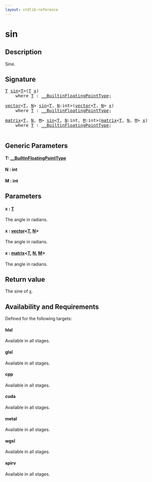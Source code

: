 ```yaml
---
layout: stdlib-reference
---
```


# sin

## Description

Sine.



## Signature 

<pre>
<a href="sin.html#typeparam-T" class="code_type">T</a> <a href="sin.html">sin</a>&lt;<a href="sin.html#typeparam-T" class="code_type">T</a>&gt;(<a href="sin.html#typeparam-T" class="code_type">T</a> <a href="sin.html#decl-x" class="code_param">x</a>)
    <span class='code_keyword'>where</span> <a href="sin.html#typeparam-T" class="code_type">T</a> : <a href="../interfaces/0_builtinfloatingpointtype-029hm/index.html" class="code_type">__BuiltinFloatingPointType</a>;

<a href="../types/vector/index.html" class="code_type">vector</a>&lt;<a href="sin.html#typeparam-T" class="code_type">T</a>, <a href="sin.html#decl-N" class="code_var">N</a>&gt; <a href="sin.html">sin</a>&lt;<a href="sin.html#typeparam-T" class="code_type">T</a>, <a href="sin.html#decl-N" class="code_var">N</a>:<span class="code_keyword">int</span>&gt;(<a href="../types/vector/index.html" class="code_type">vector</a>&lt;<a href="sin.html#typeparam-T" class="code_type">T</a>, <a href="sin.html#decl-N" class="code_var">N</a>&gt; <a href="sin.html#decl-x" class="code_param">x</a>)
    <span class='code_keyword'>where</span> <a href="sin.html#typeparam-T" class="code_type">T</a> : <a href="../interfaces/0_builtinfloatingpointtype-029hm/index.html" class="code_type">__BuiltinFloatingPointType</a>;

<a href="../types/matrix/index.html" class="code_type">matrix</a>&lt;<a href="sin.html#typeparam-T" class="code_type">T</a>, <a href="sin.html#decl-N" class="code_var">N</a>, <a href="sin.html#decl-M" class="code_var">M</a>&gt; <a href="sin.html">sin</a>&lt;<a href="sin.html#typeparam-T" class="code_type">T</a>, <a href="sin.html#decl-N" class="code_var">N</a>:<span class="code_keyword">int</span>, <a href="sin.html#decl-M" class="code_var">M</a>:<span class="code_keyword">int</span>&gt;(<a href="../types/matrix/index.html" class="code_type">matrix</a>&lt;<a href="sin.html#typeparam-T" class="code_type">T</a>, <a href="sin.html#decl-N" class="code_var">N</a>, <a href="sin.html#decl-M" class="code_var">M</a>&gt; <a href="sin.html#decl-x" class="code_param">x</a>)
    <span class='code_keyword'>where</span> <a href="sin.html#typeparam-T" class="code_type">T</a> : <a href="../interfaces/0_builtinfloatingpointtype-029hm/index.html" class="code_type">__BuiltinFloatingPointType</a>;

</pre>

## Generic Parameters

####  <a id="typeparam-T"></a>T: [\_\_BuiltinFloatingPointType](../interfaces/0_builtinfloatingpointtype-029hm/index.html)
####  <a id="decl-N"></a>N  : int
####  <a id="decl-M"></a>M  : int

## Parameters

####  <a id="decl-x"></a>x  : [T](sin.html#typeparam-T)
The angle in radians.

####  <a id="decl-x"></a>x  : [vector](../types/vector/index.html)\<[T](../types/vector/index.html#typeparam-T), [N](../types/vector/index.html#decl-N)\>
The angle in radians.

####  <a id="decl-x"></a>x  : [matrix](../types/matrix/index.html)\<[T](.html), [N](../types/matrix/index.html#decl-N), [M](../types/matrix/index.html#decl-M)\>
The angle in radians.


## Return value
The sine of <span class='code'><a href="sin.html#decl-x" class="code_param">x</a></span>.


## Availability and Requirements

Defined for the following targets:

#### hlsl
Available in all stages.

#### glsl
Available in all stages.

#### cpp
Available in all stages.

#### cuda
Available in all stages.

#### metal
Available in all stages.

#### wgsl
Available in all stages.

#### spirv
Available in all stages.



